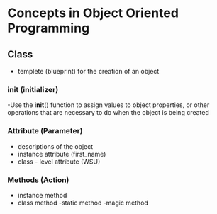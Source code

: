 # Concepts in Object Oriented Programming

## Class

- templete (blueprint) for the creation of an object

### __init__ (initializer)
-Use the __init__() function to assign values to object properties, or other operations that are necessary to do when the object is being created

### Attribute (Parameter)
- descriptions of the object
- instance attribute (first_name)
- class - level attribute (WSU)

### Methods (Action)
- instance method
- class method
-static method
-magic method